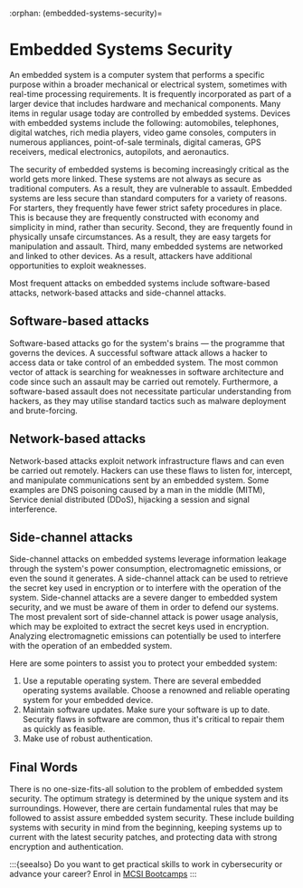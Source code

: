 :orphan:
(embedded-systems-security)=
# Embedded Systems Security
 

An embedded system is a computer system that performs a specific purpose within a broader mechanical or electrical system, sometimes with real-time processing requirements. It is frequently incorporated as part of a larger device that includes hardware and mechanical components. Many items in regular usage today are controlled by embedded systems. Devices with embedded systems include the following: automobiles, telephones, digital watches, rich media players, video game consoles, computers in numerous appliances, point-of-sale terminals, digital cameras, GPS receivers, medical electronics, autopilots, and aeronautics.

The security of embedded systems is becoming increasingly critical as the world gets more linked. These systems are not always as secure as traditional computers. As a result, they are vulnerable to assault. Embedded systems are less secure than standard computers for a variety of reasons. For starters, they frequently have fewer strict safety procedures in place. This is because they are frequently constructed with economy and simplicity in mind, rather than security. Second, they are frequently found in physically unsafe circumstances. As a result, they are easy targets for manipulation and assault. Third, many embedded systems are networked and linked to other devices. As a result, attackers have additional opportunities to exploit weaknesses.

Most frequent attacks on embedded systems include software-based attacks, network-based attacks and side-channel attacks.

## Software-based attacks

Software-based attacks go for the system's brains — the programme that governs the devices. A successful software attack allows a hacker to access data or take control of an embedded system. The most common vector of attack is searching for weaknesses in software architecture and code since such an assault may be carried out remotely. Furthermore, a software-based assault does not necessitate particular understanding from hackers, as they may utilise standard tactics such as malware deployment and brute-forcing.

## Network-based attacks

Network-based attacks exploit network infrastructure flaws and can even be carried out remotely. Hackers can use these flaws to listen for, intercept, and manipulate communications sent by an embedded system. Some examples are DNS poisoning caused by a man in the middle (MITM), Service denial distributed (DDoS), hijacking a session and signal interference.

## Side-channel attacks

Side-channel attacks on embedded systems leverage information leakage through the system's power consumption, electromagnetic emissions, or even the sound it generates. A side-channel attack can be used to retrieve the secret key used in encryption or to interfere with the operation of the system. Side-channel attacks are a severe danger to embedded system security, and we must be aware of them in order to defend our systems. The most prevalent sort of side-channel attack is power usage analysis, which may be exploited to extract the secret keys used in encryption. Analyzing electromagnetic emissions can potentially be used to interfere with the operation of an embedded system.

Here are some pointers to assist you to protect your embedded system:

1. Use a reputable operating system. There are several embedded operating systems available.  Choose a renowned and reliable operating system for your embedded device.
2. Maintain software updates. Make sure your software is up to date. Security flaws in software are common, thus it's critical to repair them as quickly as feasible.
3. Make use of robust authentication.

## Final Words

There is no one-size-fits-all solution to the problem of embedded system security. The optimum strategy is determined by the unique system and its surroundings. However, there are certain fundamental rules that may be followed to assist assure embedded system security. These include building systems with security in mind from the beginning, keeping systems up to current with the latest security patches, and protecting data with strong encryption and authentication.

:::{seealso}
Do you want to get practical skills to work in cybersecurity or advance your career? Enrol in [MCSI Bootcamps](https://www.mosse-institute.com/bootcamps.html)
:::